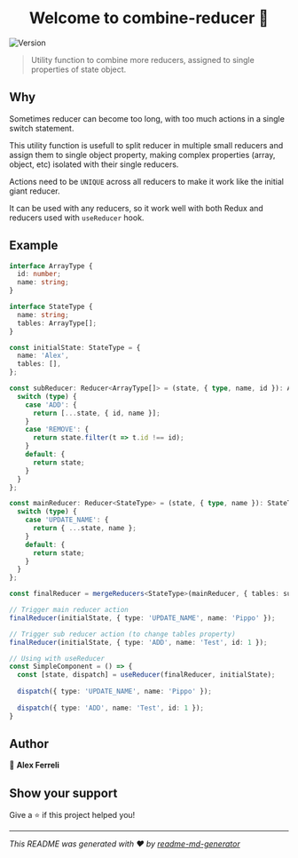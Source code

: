 <h1 align="center">Welcome to combine-reducer 👋</h1>
<p>
  <img alt="Version" src="https://img.shields.io/npm/v/combine-reducer.svg">
</p>

> Utility function to combine more reducers, assigned to single properties of state object.

## Why
Sometimes reducer can become too long, with too much actions in a single switch statement.

This utility function is usefull to split reducer in multiple small reducers and assign them to single object property, making complex properties (array, object, etc) isolated with their single reducers.

Actions need to be `UNIQUE` across all reducers to make it work like the initial giant reducer.

It can be used with any reducers, so it work well with both Redux and reducers used with `useReducer` hook.

## Example
```ts
interface ArrayType {
  id: number;
  name: string;
}

interface StateType {
  name: string;
  tables: ArrayType[];
}

const initialState: StateType = {
  name: 'Alex',
  tables: [],
};

const subReducer: Reducer<ArrayType[]> = (state, { type, name, id }): ArrayType[] => {
  switch (type) {
    case 'ADD': {
      return [...state, { id, name }];
    }
    case 'REMOVE': {
      return state.filter(t => t.id !== id);
    }
    default: {
      return state;
    }
  }
};

const mainReducer: Reducer<StateType> = (state, { type, name }): StateType => {
  switch (type) {
    case 'UPDATE_NAME': {
      return { ...state, name };
    }
    default: {
      return state;
    }
  }
};

const finalReducer = mergeReducers<StateType>(mainReducer, { tables: subReducer });

// Trigger main reducer action
finalReducer(initialState, { type: 'UPDATE_NAME', name: 'Pippo' });

// Trigger sub reducer action (to change tables property)
finalReducer(initialState, { type: 'ADD', name: 'Test', id: 1 });

// Using with useReducer
const SimpleComponent = () => {
  const [state, dispatch] = useReducer(finalReducer, initialState);
  
  dispatch({ type: 'UPDATE_NAME', name: 'Pippo' });
  
  dispatch({ type: 'ADD', name: 'Test', id: 1 });
}
```

## Author

👤 **Alex Ferreli**


## Show your support

Give a ⭐️ if this project helped you!

***
_This README was generated with ❤️ by [readme-md-generator](https://github.com/kefranabg/readme-md-generator)_